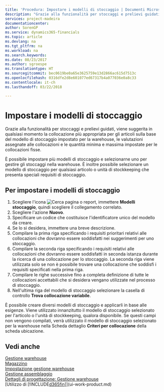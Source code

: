 ```yaml
---
title: 'Procedura: Impostare i modelli di stoccaggio | Documenti Microsoft'
description: "Grazie alla funzionalità per stoccaggi e prelievi guidati, viene suggerita in qualsiasi momento la collocazione più appropriata per gli articoli sulla base del modello di stoccaggio impostato per la warehouse, le valutazioni assegnate alle collocazioni e le quantità minima e massima impostate per le collocazioni fisse."
services: project-madeira
documentationcenter: 
author: SorenGP
ms.service: dynamics365-financials
ms.topic: article
ms.devlang: na
ms.tgt_pltfrm: na
ms.workload: na
ms.search.keywords: 
ms.date: 08/23/2017
ms.author: sgroespe
ms.translationtype: HT
ms.sourcegitcommit: bec0619be0a65e3625759e13d2866ac615d7513c
ms.openlocfilehash: 0316dfe2d8e601077ed67317b4a077036e0a8c33
ms.contentlocale: it-ch
ms.lasthandoff: 03/22/2018

---
```

# <a name="set-up-put-away-templates"></a>Impostare i modelli di stoccaggio
Grazie alla funzionalità per stoccaggi e prelievi guidati, viene suggerita in qualsiasi momento la collocazione più appropriata per gli articoli sulla base del modello di stoccaggio impostato per la warehouse, le valutazioni assegnate alle collocazioni e le quantità minima e massima impostate per le collocazioni fisse.  

È possibile impostare più modelli di stoccaggio e selezionarne uno per gestire gli stoccaggi nella warehouse. È inoltre possibile selezionare un modello di stoccaggio per qualsiasi articolo o unità di stockkeeping che presenta speciali requisiti di stoccaggio.  

## <a name="to-set-up-put-away-templates"></a>Per impostare i modelli di stoccaggio  
1.  Scegliere l'icona ![Cerca pagina o report](media/ui-search/search_small.png "Cerca pagina o report"), immettere **Modelli stoccaggio**, quindi scegliere il collegamento correlato.  
2.  Scegliere l'azione **Nuovo**.  
3.  Specificare un codice che costituisce l'identificatore unico del modello da creare.  
4.  Se lo si desidera, immettere una breve descrizione.  
5.  Compilare la prima riga specificando i requisiti prioritari relativi alle collocazioni che dovranno essere soddisfatti nei suggerimenti per uno stoccaggio.  
6.  Compilare la seconda riga specificando i requisiti relativi alle collocazioni che dovranno essere soddisfatti in seconda istanza durante la ricerca di una collocazione per lo stoccaggio. La seconda riga viene utilizzata solo se non è possibile trovare una collocazione che soddisfi i requisiti specificati nella prima riga.  
7.  Compilare le righe successive fino a completa definizione di tutte le collocazioni accettabili che si desidera vengano utilizzate nel processo di stoccaggio.  
8.  Nell'ultima riga del modello di stoccaggio selezionare la casella di controllo **Trova collocazione variabile**.  

È possibile creare diversi modelli di stoccaggio e applicarli in base alle esigenze. Viene utilizzato innanzitutto il modello di stoccaggio selezionato per l'articolo o l'unità di stockkeeping, qualora disponibile. Se questi campi non vengono compilati, verrà utilizzato il modello di stoccaggio selezionato per la warehouse nella Scheda dettaglio **Criteri per collocazione** della scheda ubicazione.  

## <a name="see-also"></a>Vedi anche  
[Gestione warehouse](warehouse-manage-warehouse.md)  
[Magazzino](inventory-manage-inventory.md)  
[Impostazione gestione warehouse](warehouse-setup-warehouse.md)     
[Gestione assemblaggio](assembly-assemble-items.md)    
[Dettagli di progettazione: Gestione warehouse](design-details-warehouse-management.md)  
[Utilizzo di [!INCLUDE[d365fin](includes/d365fin_md.md)]](ui-work-product.md)

